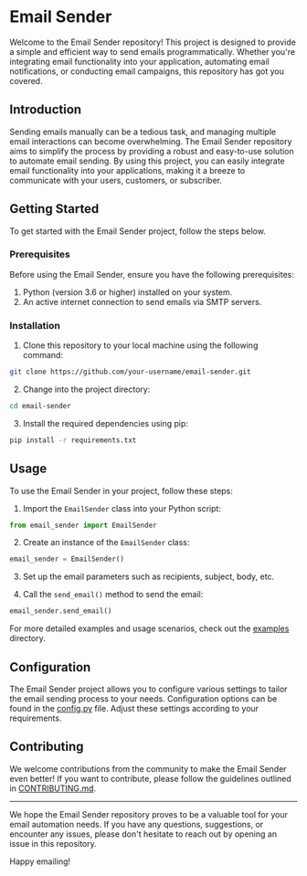 # Email Sender 

Welcome to the Email Sender repository! This project is designed to provide a simple and efficient way to send emails programmatically. Whether you're integrating email functionality into your application, automating email notifications, or conducting email campaigns, this repository has got you covered.


## Introduction

Sending emails manually can be a tedious task, and managing multiple email interactions can become overwhelming. The Email Sender repository aims to simplify the process by providing a robust and easy-to-use solution to automate email sending. By using this project, you can easily integrate email functionality into your applications, making it a breeze to communicate with your users, customers, or subscriber.


## Getting Started

To get started with the Email Sender project, follow the steps below.

### Prerequisites

Before using the Email Sender, ensure you have the following prerequisites:

1. Python (version 3.6 or higher) installed on your system.
2. An active internet connection to send emails via SMTP servers.

### Installation

1. Clone this repository to your local machine using the following command:

```bash
git clone https://github.com/your-username/email-sender.git
```

2. Change into the project directory:

```bash
cd email-sender
```

3. Install the required dependencies using pip:

```bash
pip install -r requirements.txt
```

## Usage

To use the Email Sender in your project, follow these steps:

1. Import the `EmailSender` class into your Python script:

```python
from email_sender import EmailSender
```

2. Create an instance of the `EmailSender` class:

```python
email_sender = EmailSender()
```

3. Set up the email parameters such as recipients, subject, body, etc.

4. Call the `send_email()` method to send the email:

```python
email_sender.send_email()
```

For more detailed examples and usage scenarios, check out the [examples](examples/) directory.

## Configuration

The Email Sender project allows you to configure various settings to tailor the email sending process to your needs. Configuration options can be found in the [config.py](config.py) file. Adjust these settings according to your requirements.


## Contributing

We welcome contributions from the community to make the Email Sender even better! If you want to contribute, please follow the guidelines outlined in [CONTRIBUTING.md](CONTRIBUTING.md).


---

We hope the Email Sender repository proves to be a valuable tool for your email automation needs. If you have any questions, suggestions, or encounter any issues, please don't hesitate to reach out by opening an issue in this repository.

Happy emailing!
